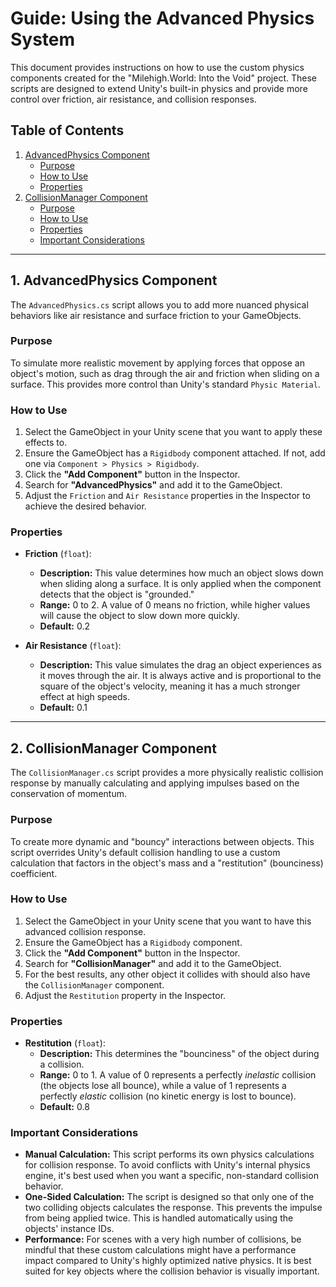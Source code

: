 # Guide: Using the Advanced Physics System

This document provides instructions on how to use the custom physics components created for the "Milehigh.World: Into the Void" project. These scripts are designed to extend Unity's built-in physics and provide more control over friction, air resistance, and collision responses.

## Table of Contents
1.  [AdvancedPhysics Component](#1-advancedphysics-component)
    *   [Purpose](#purpose)
    *   [How to Use](#how-to-use)
    *   [Properties](#properties)
2.  [CollisionManager Component](#2-collisionmanager-component)
    *   [Purpose](#purpose-1)
    *   [How to Use](#how-to-use-1)
    *   [Properties](#properties-1)
    *   [Important Considerations](#important-considerations)

---

## 1. AdvancedPhysics Component

The `AdvancedPhysics.cs` script allows you to add more nuanced physical behaviors like air resistance and surface friction to your GameObjects.

### Purpose
To simulate more realistic movement by applying forces that oppose an object's motion, such as drag through the air and friction when sliding on a surface. This provides more control than Unity's standard `Physic Material`.

### How to Use
1.  Select the GameObject in your Unity scene that you want to apply these effects to.
2.  Ensure the GameObject has a `Rigidbody` component attached. If not, add one via `Component > Physics > Rigidbody`.
3.  Click the **"Add Component"** button in the Inspector.
4.  Search for **"AdvancedPhysics"** and add it to the GameObject.
5.  Adjust the `Friction` and `Air Resistance` properties in the Inspector to achieve the desired behavior.

### Properties

*   **Friction** (`float`):
    *   **Description:** This value determines how much an object slows down when sliding along a surface. It is only applied when the component detects that the object is "grounded."
    *   **Range:** 0 to 2. A value of 0 means no friction, while higher values will cause the object to slow down more quickly.
    *   **Default:** 0.2

*   **Air Resistance** (`float`):
    *   **Description:** This value simulates the drag an object experiences as it moves through the air. It is always active and is proportional to the square of the object's velocity, meaning it has a much stronger effect at high speeds.
    *   **Default:** 0.1

---

## 2. CollisionManager Component

The `CollisionManager.cs` script provides a more physically realistic collision response by manually calculating and applying impulses based on the conservation of momentum.

### Purpose
To create more dynamic and "bouncy" interactions between objects. This script overrides Unity's default collision handling to use a custom calculation that factors in the object's mass and a "restitution" (bounciness) coefficient.

### How to Use
1.  Select the GameObject in your Unity scene that you want to have this advanced collision response.
2.  Ensure the GameObject has a `Rigidbody` component.
3.  Click the **"Add Component"** button in the Inspector.
4.  Search for **"CollisionManager"** and add it to the GameObject.
5.  For the best results, any other object it collides with should also have the `CollisionManager` component.
6.  Adjust the `Restitution` property in the Inspector.

### Properties

*   **Restitution** (`float`):
    *   **Description:** This determines the "bounciness" of the object during a collision.
    *   **Range:** 0 to 1. A value of 0 represents a perfectly *inelastic* collision (the objects lose all bounce), while a value of 1 represents a perfectly *elastic* collision (no kinetic energy is lost to bounce).
    *   **Default:** 0.8

### Important Considerations

*   **Manual Calculation:** This script performs its own physics calculations for collision response. To avoid conflicts with Unity's internal physics engine, it's best used when you want a specific, non-standard collision behavior.
*   **One-Sided Calculation:** The script is designed so that only one of the two colliding objects calculates the response. This prevents the impulse from being applied twice. This is handled automatically using the objects' instance IDs.
*   **Performance:** For scenes with a very high number of collisions, be mindful that these custom calculations might have a performance impact compared to Unity's highly optimized native physics. It is best suited for key objects where the collision behavior is visually important.